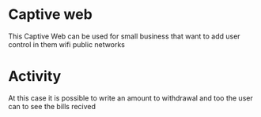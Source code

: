 # Captive web
This Captive Web can be used for small business that want to add user control in them wifi public networks 
# Activity
At this case it is possible to write an amount to withdrawal and too the user can to see the bills recived
